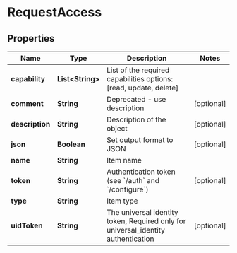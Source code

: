 

# RequestAccess


## Properties

| Name | Type | Description | Notes |
|------------ | ------------- | ------------- | -------------|
|**capability** | **List&lt;String&gt;** | List of the required capabilities options: [read, update, delete] |  |
|**comment** | **String** | Deprecated - use description |  [optional] |
|**description** | **String** | Description of the object |  [optional] |
|**json** | **Boolean** | Set output format to JSON |  [optional] |
|**name** | **String** | Item name |  |
|**token** | **String** | Authentication token (see &#x60;/auth&#x60; and &#x60;/configure&#x60;) |  [optional] |
|**type** | **String** | Item type |  |
|**uidToken** | **String** | The universal identity token, Required only for universal_identity authentication |  [optional] |



